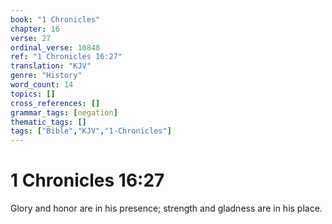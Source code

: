 ```yaml
---
book: "1 Chronicles"
chapter: 16
verse: 27
ordinal_verse: 10848
ref: "1 Chronicles 16:27"
translation: "KJV"
genre: "History"
word_count: 14
topics: []
cross_references: []
grammar_tags: [negation]
thematic_tags: []
tags: ["Bible","KJV","1-Chronicles"]
---
```


# 1 Chronicles 16:27

Glory and honor are in his presence; strength and gladness are in his place.
